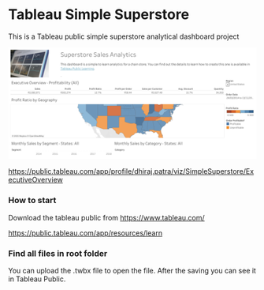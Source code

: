 # Tableau Simple Superstore

This is a Tableau public simple superstore analytical dashboard project

![Dashboard](Executive%20Overview.png?raw=true "Simple Store")

https://public.tableau.com/app/profile/dhiraj.patra/viz/SimpleSuperstore/ExecutiveOverview

### How to start

Download the tableau public from https://www.tableau.com/

https://public.tableau.com/app/resources/learn


### Find all files in root folder 

You can upload the .twbx file to open the file. After the saving you can see it in Tableau Public. 

 
